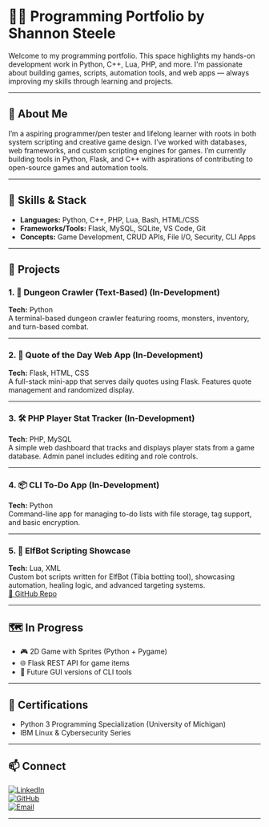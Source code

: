 # 👨‍💻 Programming Portfolio by Shannon Steele

Welcome to my programming portfolio. This space highlights my hands-on development work in Python, C++, Lua, PHP, and more. I'm passionate about building games, scripts, automation tools, and web apps — always improving my skills through learning and projects.

---

## 🧠 About Me

I’m a aspiring programmer/pen tester and lifelong learner with roots in both system scripting and creative game design. I’ve worked with databases, web frameworks, and custom scripting engines for games. I’m currently building tools in Python, Flask, and C++ with aspirations of contributing to open-source games and automation tools.

---

## 🧰 Skills & Stack

- **Languages:** Python, C++, PHP, Lua, Bash, HTML/CSS
- **Frameworks/Tools:** Flask, MySQL, SQLite, VS Code, Git
- **Concepts:** Game Development, CRUD APIs, File I/O, Security, CLI Apps

---

## 🚧 Projects

### 1. 🧙 Dungeon Crawler (Text-Based) (In-Development)
**Tech:** Python  
A terminal-based dungeon crawler featuring rooms, monsters, inventory, and turn-based combat.  


---

### 2. 💬 Quote of the Day Web App (In-Development)
**Tech:** Flask, HTML, CSS  
A full-stack mini-app that serves daily quotes using Flask. Features quote management and randomized display.  


---

### 3. 🛠️ PHP Player Stat Tracker (In-Development)
**Tech:** PHP, MySQL  
A simple web dashboard that tracks and displays player stats from a game database. Admin panel includes editing and role controls.  


---

### 4. 📦 CLI To-Do App (In-Development)
**Tech:** Python  
Command-line app for managing to-do lists with file storage, tag support, and basic encryption.  


---

### 5. 🧠 ElfBot Scripting Showcase
**Tech:** Lua, XML  
Custom bot scripts written for ElfBot (Tibia botting tool), showcasing automation, healing logic, and advanced targeting systems.  
[🔗 GitHub Repo](https://github.com/SDSteele/elfbot-scripts)

---

## 🗺️ In Progress

- 🎮 2D Game with Sprites (Python + Pygame)
- 🌐 Flask REST API for game items
- 📱 Future GUI versions of CLI tools

---

## 📜 Certifications

- Python 3 Programming Specialization (University of Michigan)
- IBM Linux & Cybersecurity Series

---

## 📫 Connect  
[![LinkedIn](https://img.shields.io/badge/LinkedIn-blue?style=for-the-badge&logo=linkedin)](https://www.linkedin.com/in/shannon-steele26/)  
[![GitHub](https://img.shields.io/badge/GitHub-black?style=for-the-badge&logo=github)](https://github.com/SDSteele)  
[![Email](https://img.shields.io/badge/Email-red?style=for-the-badge&logo=gmail)](mailto:steele4cc@hmail.com)

---
